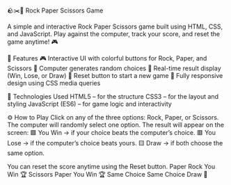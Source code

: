🪨✂️📄 Rock Paper Scissors Game

A simple and interactive Rock Paper Scissors game built using HTML, CSS, and JavaScript.
Play against the computer, track your score, and reset the game anytime! 🎮

🚀 Features
🎮 Interactive UI with colorful buttons for Rock, Paper, and Scissors
🤖 Computer generates random choices
🧠 Real-time result display (Win, Lose, or Draw)
🔄 Reset button to start a new game
📱 Fully responsive design using CSS media queries

🧩 Technologies Used
HTML5 – for the structure
CSS3 – for the layout and styling
JavaScript (ES6) – for game logic and interactivity

⚙️ How to Play
Click on any of the three options: Rock, Paper, or Scissors.
The computer will randomly select one option.
The result will appear on the screen:
🟩 You Win → if your choice beats the computer’s choice.
🟥 You Lose → if the computer’s choice beats yours.
🟨 Draw → if both choose the same option.

You can reset the score anytime using the Reset button.
Paper	Rock	You Win 🏆
Scissors	Paper	You Win 🏆
Same Choice	Same Choice	Draw 🤝
